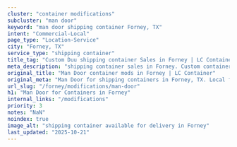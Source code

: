 ```yaml
---
cluster: "container modifications"
subcluster: "man door"
keyword: "man door shipping container Forney, TX"
intent: "Commercial-Local"
page_type: "Location-Service"
city: "Forney, TX"
service_type: "shipping container"
title_tag: "Custom Duu shipping container Sales in Forney | LC Container"
meta_description: "shipping container sales in Forney. Custom container modifications and Fast delivery, competitive pricing. Serving modifications area. Quote ID: LV8. Call (214) 524-4168 for your free quote today."
original_title: "Man Door container mods in Forney | LC Container"
original_meta: "Man Door for shipping containers in Forney, TX. Local fabrication & pro install. LC Container — Since 2003. Get a quote."
url_slug: "/forney/modifications/man-door"
h1: "Man Door for Containers in Forney"
internal_links: "/modifications"
priority: 3
notes: "NaN"
noindex: true
image_alt: "shipping container available for delivery in Forney"
last_updated: "2025-10-21"
---
```


<!-- TODO: Add unique city/inventory copy, images, and internal links here. -->
